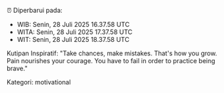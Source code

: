 ⏰ Diperbarui pada:
- WIB: Senin, 28 Juli 2025 16.37.58 UTC
- WITA: Senin, 28 Juli 2025 17.37.58 UTC
- WIT: Senin, 28 Juli 2025 18.37.58 UTC

Kutipan Inspiratif:
"Take chances, make mistakes. That's how you grow. Pain nourishes your courage. You have to fail in order to practice being brave."


Kategori: motivational

